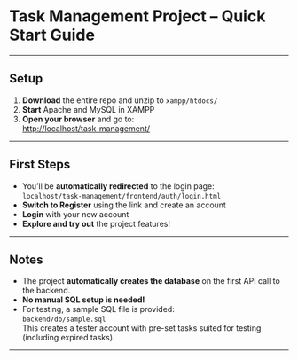 # Task Management Project – Quick Start Guide

---

## Setup

1. **Download** the entire repo and unzip to `xampp/htdocs/`
2. **Start** Apache and MySQL in XAMPP
3. **Open your browser** and go to:  
   [http://localhost/task-management/](http://localhost/task-management/)

---

## First Steps

- You’ll be **automatically redirected** to the login page:  
  `localhost/task-management/frontend/auth/login.html`
- **Switch to Register** using the link and create an account
- **Login** with your new account
- **Explore and try out** the project features!

---

## Notes

- The project **automatically creates the database** on the first API call to the backend.
- **No manual SQL setup is needed!**
- For testing, a sample SQL file is provided:  
  `backend/db/sample.sql`  
  This creates a tester account with pre-set tasks suited for testing (including expired tasks).

---
